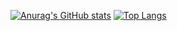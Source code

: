  
[![Anurag's GitHub stats](https://github-readme-stats.vercel.app/api?username=humorhan)](https://github.com/humorHan)
[![Top Langs](https://github-readme-stats.vercel.app/api/top-langs/?username=humorhan&layout=compact)](https://github.com/humorHan)  
 
 

 
